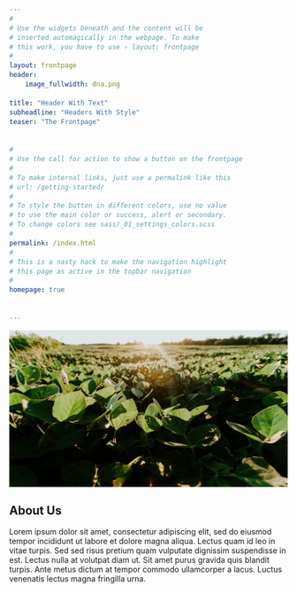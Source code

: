 ```yaml
---
#
# Use the widgets beneath and the content will be
# inserted automagically in the webpage. To make
# this work, you have to use › layout: frontpage
#
layout: frontpage
header:
    image_fullwidth: dna.png

title: "Header With Text"
subheadline: "Headers With Style"
teaser: "The Frontpage"

    
#
# Use the call for action to show a button on the frontpage
#
# To make internal links, just use a permalink like this
# url: /getting-started/
#
# To style the button in different colors, use no value
# to use the main color or success, alert or secondary.
# To change colors see sass/_01_settings_colors.scss
#
permalink: /index.html
#
# This is a nasty hack to make the navigation highlight
# this page as active in the topbar navigation
#
homepage: true


---
```


<div class="row">
  <div class="small-12 columns">
    <img src="/images/soybean.jpg">
  </div>
</div>

## About Us
Lorem ipsum dolor sit amet, consectetur adipiscing elit, sed do eiusmod tempor incididunt ut labore et dolore magna aliqua.
Lectus quam id leo in vitae turpis. Sed sed risus pretium quam vulputate dignissim suspendisse in est. Lectus nulla at volutpat diam ut.
Sit amet purus gravida quis blandit turpis. Ante metus dictum at tempor commodo ullamcorper a lacus. Luctus venenatis lectus magna fringilla urna.


